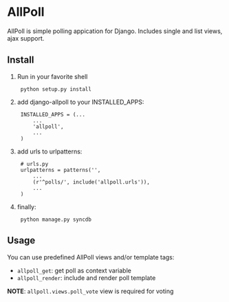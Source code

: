 
AllPoll
=======

AllPoll is simple polling appication for Django. Includes single and list views, ajax support.

Install
-------

1. Run in your favorite shell
    
        python setup.py install

2. add django-allpoll to your INSTALLED_APPS:

        INSTALLED_APPS = (...
            ...
            'allpoll',
            ...
        )

3. add urls to urlpatterns:

        # urls.py
        urlpatterns = patterns('',
            ...
            (r'^polls/', include('allpoll.urls')),
            ...
        )

4. finally:

        python manage.py syncdb

Usage
-----

You can use predefined AllPoll views and/or template tags:

* `allpoll_get`: get poll as context variable
* `allpoll_render`: include and render poll template

**NOTE**: `allpoll.views.poll_vote` view is required for voting
